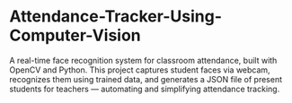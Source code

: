 # Attendance-Tracker-Using-Computer-Vision
A real-time face recognition system for classroom attendance, built with OpenCV and Python. This project captures student faces via webcam, recognizes them using trained data, and generates a JSON file of present students for teachers — automating and simplifying attendance tracking.
